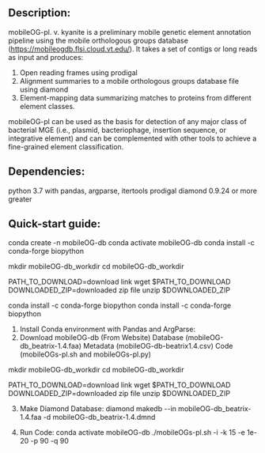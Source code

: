 ## Description:

mobileOG-pl. v. kyanite is a preliminary mobile genetic element annotation pipeline using the mobile orthologous groups database (https://mobileogdb.flsi.cloud.vt.edu/). It takes a set of contigs or long reads as input and produces:
1)	Open reading frames using prodigal
2)	Alignment summaries to a mobile orthologous groups database file using diamond
3)	Element-mapping data summarizing matches to proteins from different element classes. 

mobileOG-pl can be used as the basis for detection of any major class of bacterial MGE (i.e., plasmid, bacteriophage, insertion sequence, or integrative element) and can be complemented with other tools to achieve a fine-grained element classification.  

## Dependencies: 

python 3.7 with pandas, argparse, itertools
prodigal 
diamond 0.9.24 or more greater

## Quick-start guide:

conda create -n mobileOG-db
conda activate mobileOG-db
conda install -c conda-forge biopython

mkdir mobileOG-db_workdir
cd mobileOG-db_workdir

PATH_TO_DOWNLOAD=download link
wget $PATH_TO_DOWNLOAD 
DOWNLOADED_ZIP=downloaded zip file
unzip $DOWNLOADED_ZIP

conda install -c conda-forge biopython
conda install -c conda-forge biopython

1. Install Conda environment with Pandas and ArgParse:
2. Download mobileOG-db (From Website)
	Database (mobileOG-db_beatrix-1.4.faa)
	Metadata (mobileOG-db-beatrix1.4.csv)
	Code (mobileOGs-pl.sh and mobileOGs-pl.py)

mkdir mobileOG-db_workdir
cd mobileOG-db_workdir

PATH_TO_DOWNLOAD=download link
wget $PATH_TO_DOWNLOAD 
DOWNLOADED_ZIP=downloaded zip file
unzip $DOWNLOADED_ZIP

3. Make Diamond Database:
diamond makedb --in mobileOG-db_beatrix-1.4.faa -d mobileOG-db_beatrix-1.4.dmnd

4. Run Code:
conda activate mobileOG-db
./mobileOGs-pl.sh -i <contigs> -k 15 -e 1e-20 -p 90 -q 90
